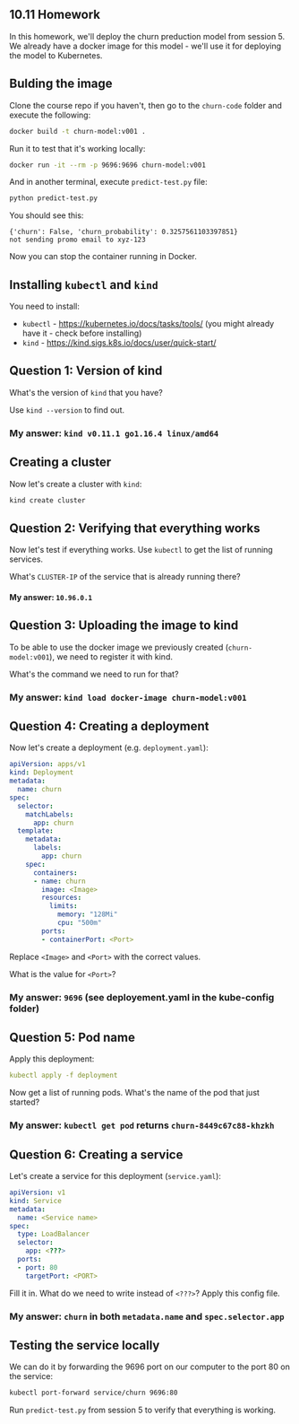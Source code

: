 ## 10.11 Homework

In this homework, we'll deploy the churn preduction model from session 5.
We already have a docker image for this model - we'll use it for 
deploying the model to Kubernetes.


## Bulding the image

Clone the course repo if you haven't, then go to the `churn-code` folder and 
execute the following:


```bash
docker build -t churn-model:v001 .
```

Run it to test that it's working locally:

```bash
docker run -it --rm -p 9696:9696 churn-model:v001
```

And in another terminal, execute `predict-test.py` file:

```bash
python predict-test.py
```

You should see this:

```
{'churn': False, 'churn_probability': 0.3257561103397851}
not sending promo email to xyz-123
```

Now you can stop the container running in Docker.


## Installing `kubectl` and `kind`

You need to install:

* `kubectl` - https://kubernetes.io/docs/tasks/tools/ (you might already have it - check before installing)
* `kind` - https://kind.sigs.k8s.io/docs/user/quick-start/


## Question 1: Version of kind

What's the version of `kind` that you have? 

Use `kind --version` to find out.

### My answer: `kind v0.11.1 go1.16.4 linux/amd64`


## Creating a cluster

Now let's create a cluster with `kind`:

```bash
kind create cluster
```

## Question 2: Verifying that everything works

Now let's test if everything works. Use `kubectl` to get the list of running services. 

What's `CLUSTER-IP` of the service that is already running there? 

#### My answer: `10.96.0.1`


## Question 3: Uploading the image to kind

To be able to use the docker image we previously created (`churn-model:v001`),
we need to register it with kind.

What's the command we need to run for that?

### My answer: `kind load docker-image churn-model:v001`


## Question 4: Creating a deployment

Now let's create a deployment (e.g. `deployment.yaml`):

```yaml
apiVersion: apps/v1
kind: Deployment
metadata:
  name: churn
spec:
  selector:
    matchLabels:
      app: churn
  template:
    metadata:
      labels:
        app: churn
    spec:
      containers:
      - name: churn
        image: <Image>
        resources:
          limits:
            memory: "128Mi"
            cpu: "500m"
        ports:
        - containerPort: <Port>
```

Replace `<Image>` and `<Port>` with the correct values.

What is the value for `<Port>`?

### My answer: `9696` (see deployement.yaml in the kube-config folder)


## Question 5: Pod name

Apply this deployment:

```yaml
kubectl apply -f deployment
```

Now get a list of running pods.
What's the name of the pod that just started? 

### My answer: `kubectl get pod` returns `churn-8449c67c88-khzkh`


## Question 6: Creating a service 

Let's create a service for this deployment (`service.yaml`):

```yaml
apiVersion: v1
kind: Service
metadata:
  name: <Service name>
spec:
  type: LoadBalancer
  selector:
    app: <???>
  ports:
  - port: 80
    targetPort: <PORT>
```

Fill it in. What do we need to write instead of `<???>`?
Apply this config file.

### My answer: `churn` in both `metadata.name` and `spec.selector.app`


## Testing the service locally

We can do it by forwarding the 9696 port on our computer to the port 80 on the service:

```bash
kubectl port-forward service/churn 9696:80
```

Run `predict-test.py` from session 5 to verify that everything is working.
